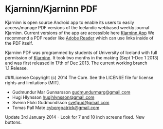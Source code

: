 Kjarninn/Kjarninn PDF
=====================
Kjarninn is open source Android app to enable its users to easily access/manage PDF versions of the 
Icelandic webbased weekly journal Kjarninn. 
Current versions of the app are accessible here [Kjarninn App](kjarninn.com)
We recommend a PDF reader like [Adobe Reader](https://play.google.com/store/apps/details?id=com.adobe.reader) which can use links inside of the PDF itself.

Kjarninn PDF was programmed by students of University of Iceland with full permission of [Kjarninn](kjarninn.is).
It took two months in the making (Sept 1-Dec 1 2013) and was first released in 17th of Dec 2013.
The current working branch 1.1.Release. 

###License
Copyright (c) 2014 The Core. See the LICENSE file for license rights and limitations (MIT).


- Gudmundur Mar Gunnarsson [gudmundurmarg@gmail.com](mailto:gudmundurmarg@gmail.com)
- Hugi Hlynsson [hugihlynsson@gmail.com](mailto:hugihlynsson@gmail.com)
- Sveinn Floki Gudmundsson [svefgud@gmail.com](mailto:svefgud@gmail.com)
- Tomas Pall Mate [cyborgpatrick@gmail.com](mailto:cyborgpatrick@gmail.com)


Update 3rd January 2014 - Look for 7 and 10 inch screens fixed. New buttons.
